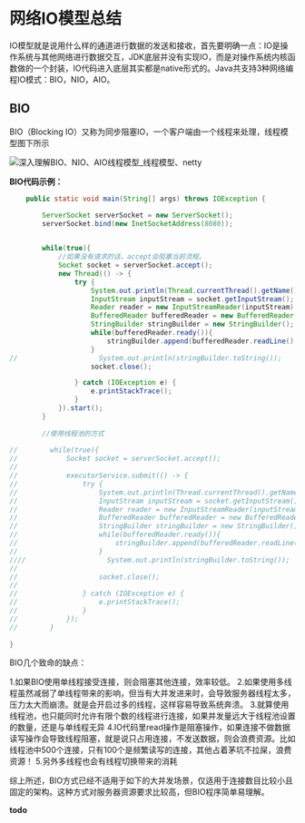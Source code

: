 # 网络IO模型总结

  IO模型就是说用什么样的通道进行数据的发送和接收，首先要明确一点：IO是操作系统与其他网络进行数据交互，JDK底层并没有实现IO，而是对操作系统内核函数做的一个封装，IO代码进入底层其实都是native形式的。Java共支持3种网络编程IO模式：BIO，NIO，AIO。



## BIO

BIO（Blocking IO）又称为同步阻塞IO，一个客户端由一个线程来处理，线程模型图下所示

![深入理解BIO、NIO、AIO线程模型_线程模型、netty](E:\gitWork\-\java\网络\img\e183d94a6387229aed326b4f230b7d98.png)

**BIO代码示例：**

```java
    public static void main(String[] args) throws IOException {

        ServerSocket serverSocket = new ServerSocket();
        serverSocket.bind(new InetSocketAddress(8080));

        
        while(true){
            //如果没有请求的话，accept会阻塞当前流程。
            Socket socket = serverSocket.accept();
            new Thread(() -> {
                try {
                    System.out.println(Thread.currentThread().getName());
                    InputStream inputStream = socket.getInputStream();
                    Reader reader = new InputStreamReader(inputStream);
                    BufferedReader bufferedReader = new BufferedReader(reader);
                    StringBuilder stringBuilder = new StringBuilder();
                    while(bufferedReader.ready()){
                        stringBuilder.append(bufferedReader.readLine() + "\n");
                    }
//                    System.out.println(stringBuilder.toString());
                    socket.close();

                } catch (IOException e) {
                    e.printStackTrace();
                }
            }).start();
        }
        
        //使用线程池的方式
        
//        while(true){
//            Socket socket = serverSocket.accept();
//
//            executorService.submit(() -> {
//                try {
//                    System.out.println(Thread.currentThread().getName());
//                    InputStream inputStream = socket.getInputStream();
//                    Reader reader = new InputStreamReader(inputStream);
//                    BufferedReader bufferedReader = new BufferedReader(reader);
//                    StringBuilder stringBuilder = new StringBuilder();
//                    while(bufferedReader.ready()){
//                        stringBuilder.append(bufferedReader.readLine() + "\n");
//                    }
////                    System.out.println(stringBuilder.toString());
//
//                    socket.close();
//
//                } catch (IOException e) {
//                    e.printStackTrace();
//                }
//            });
//        }
        
}
```



BIO几个致命的缺点：

1.如果BIO使用单线程接受连接，则会阻塞其他连接，效率较低。
2.如果使用多线程虽然减弱了单线程带来的影响，但当有大并发进来时，会导致服务器线程太多，压力太大而崩溃。就是会开启过多的线程，这样容易导致系统奔溃。
3.就算使用线程池，也只能同时允许有限个数的线程进行连接，如果并发量远大于线程池设置的数量，还是与单线程无异
4.IO代码里read操作是阻塞操作，如果连接不做数据读写操作会导致线程阻塞，就是说只占用连接，不发送数据，则会浪费资源。比如线程池中500个连接，只有100个是频繁读写的连接，其他占着茅坑不拉屎，浪费资源！
5.另外多线程也会有线程切换带来的消耗

综上所述，BIO方式已经不适用于如下的大并发场景，仅适用于连接数目比较小且固定的架构。这种方式对服务器资源要求比较高，但BIO程序简单易理解。



**todo**